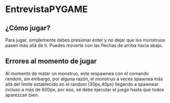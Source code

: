 # EntrevistaPYGAME
## ¿Cómo jugar?
Para jugar, simplemente debes presionar enter y no dejar que los monstruos pasen más allá de ti.
Puedes moverte con las flechas de arriba hacia abajo.

## Errores al momento de jugar
Al momento de matar un monstruo, este respawnea con el comando random, sin embargo, por alguna razón,
el monstruo a veces spawnea más allá del limite establecido en el random (30px,40px) llegando a spawnear
incluso a más de 600px, por eso, se debe ejecutar el juego hasta que todos aparezcan bien.
